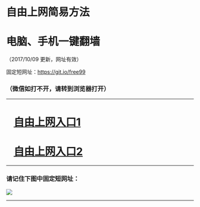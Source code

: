 ﻿# 自由上网简易方法

# 电脑、手机一键翻墙

（2017/10/09 更新，网址有效）

固定短网址：https://git.io/free99

### （微信如打不开，请转到浏览器打开）


***





# &nbsp;&nbsp; <a href="http://ft286014755.fwq-tz-1001.info/fwqtz01.html?t=10090011704 " target="_blank">自由上网入口1</a>
# &nbsp;&nbsp; <a href="http://ft1278613475.fwq-tz-1002.info/fwqtz02.html?t=100900118849 " target="_blank">自由上网入口2</a>
***

### 请记住下图中固定短网址：

<img src="https://s3-us-west-2.amazonaws.com/fwq-1001/yjfq-20170905okok.png" /> 


***

